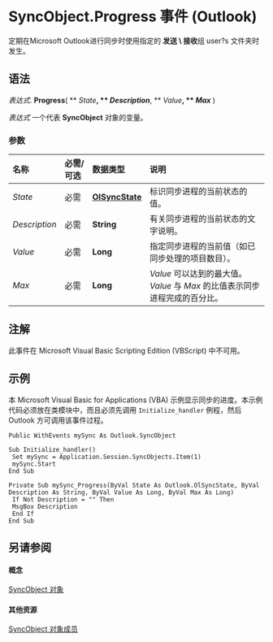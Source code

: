 
# SyncObject.Progress 事件 (Outlook)

定期在Microsoft Outlook进行同步时使用指定的 **发送 \ 接收**组 user?s 文件夹时发生。


## 语法

 _表达式_. **Progress**( ** _State_**, ** _Description_**, ** _Value_**, ** _Max_** )

 _表达式_ 一个代表 **SyncObject** 对象的变量。


### 参数



|**名称**|**必需/可选**|**数据类型**|**说明**|
|:-----|:-----|:-----|:-----|
| _State_|必需|**[OlSyncState](97773380-1e2e-7dd7-2ec6-efb50095db62.md)**|标识同步进程的当前状态的值。|
| _Description_|必需|**String**|有关同步进程的当前状态的文字说明。|
| _Value_|必需|**Long**|指定同步进程的当前值（如已同步处理的项目数目）。|
| _Max_|必需|**Long**| _Value_ 可以达到的最大值。 _Value_ 与 _Max_ 的比值表示同步进程完成的百分比。|

## 注解

此事件在 Microsoft Visual Basic Scripting Edition (VBScript) 中不可用。


## 示例

本 Microsoft Visual Basic for Applications (VBA) 示例显示同步的进度。本示例代码必须放在类模块中，而且必须先调用  `Initialize_handler` 例程，然后 Outlook 方可调用该事件过程。


```
Public WithEvents mySync As Outlook.SyncObject 
 
Sub Initialize_handler() 
 Set mySync = Application.Session.SyncObjects.Item(1) 
 mySync.Start 
End Sub 
 
Private Sub mySync_Progress(ByVal State As Outlook.OlSyncState, ByVal Description As String, ByVal Value As Long, ByVal Max As Long) 
 If Not Description = "" Then 
 MsgBox Description 
 End If 
End Sub
```


## 另请参阅


#### 概念


[SyncObject 对象](099865b6-767f-8022-6839-875624f284f7.md)
#### 其他资源


[SyncObject 对象成员](591a3400-5001-666d-9c1f-31f5490978a8.md)